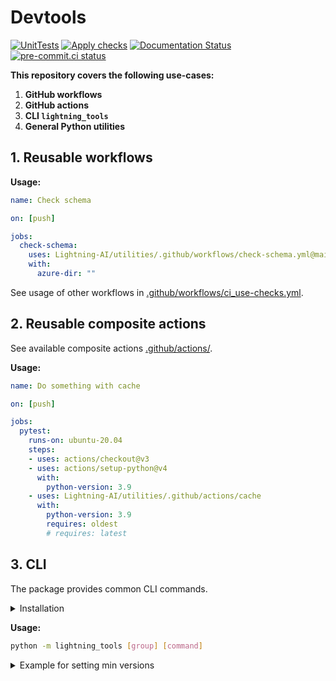 # Devtools

[![UnitTests](https://github.com/Lightning-AI/utilities/actions/workflows/ci-testing.yml/badge.svg?event=push)](https://github.com/Lightning-AI/utilities/actions/workflows/ci-testing.yml)
[![Apply checks](https://github.com/Lightning-AI/utilities/actions/workflows/ci-use-checks.yml/badge.svg?event=push)](https://github.com/Lightning-AI/utilities/actions/workflows/ci-use-checks.yml)
[![Documentation Status](https://readthedocs.org/projects/lightning_tools/badge/?version=latest)](https://lightning-tools.readthedocs.io/en/latest/?badge=latest)
[![pre-commit.ci status](https://results.pre-commit.ci/badge/github/Lightning-AI/utilities/main.svg?badge_token=mqheL1-cTn-280Vx4cJUdg)](https://results.pre-commit.ci/latest/github/Lightning-AI/devtools/main?badge_token=mqheL1-cTn-280Vx4cJUdg)

__This repository covers the following use-cases:__

1. **GitHub workflows**
1. **GitHub actions**
1. **CLI `lightning_tools`**
1. **General Python utilities**

## 1. Reusable workflows

__Usage:__

```yaml
name: Check schema

on: [push]

jobs:
  check-schema:
    uses: Lightning-AI/utilities/.github/workflows/check-schema.yml@main
    with:
      azure-dir: ""
```

See usage of other workflows in [.github/workflows/ci_use-checks.yml](https://github.com/Lightning-AI/utilities/tree/main/.github/workflows/ci_use-checks.yml).

## 2. Reusable composite actions

See available composite actions [.github/actions/](https://github.com/Lightning-AI/utilities/tree/main/.github/actions).

__Usage:__

```yaml
name: Do something with cache

on: [push]

jobs:
  pytest:
    runs-on: ubuntu-20.04
    steps:
    - uses: actions/checkout@v3
    - uses: actions/setup-python@v4
      with:
        python-version: 3.9
    - uses: Lightning-AI/utilities/.github/actions/cache
      with:
        python-version: 3.9
        requires: oldest
        # requires: latest
```

## 3. CLI

The package provides common CLI commands.

<details>
  <summary>Installation</summary>
From source:

```bash
pip install https://github.com/Lightning-AI/utilities/archive/refs/heads/main.zip
```

From pypi:

```bash
pip install lightning_tools
```

</details>

__Usage:__

```bash
python -m lightning_tools [group] [command]
```

<details>
  <summary>Example for setting min versions</summary>

```console
$ cat requirements/test.txt
coverage>=5.0
codecov>=2.1
pytest>=6.0
pytest-cov
pytest-timeout
$ python -m lightning_tools requirements set-oldest
$ cat requirements/test.txt
coverage==5.0
codecov==2.1
pytest==6.0
pytest-cov
pytest-timeout
```

</details>
